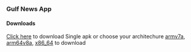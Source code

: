 
### Gulf News App
#### Downloads
[Click here](https://github.com/vel-jack/nothingbox/raw/master/gulf_news/app-release.apk) 
to download Single apk or choose your architechure 
[armv7a](https://github.com/vel-jack/nothingbox/raw/master/gulf_news/app-armeabi-v7a-release.apk), 
[arm64v8a](https://github.com/vel-jack/nothingbox/raw/master/gulf_news/app-arm64-v8a-release.apk), 
[x86_64](https://github.com/vel-jack/nothingbox/raw/master/gulf_news/app-armeabi-v7a-release.apk) to download
